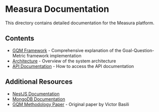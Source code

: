 # Measura Documentation

This directory contains detailed documentation for the Measura platform.

## Contents

- [GQM Framework](GQM-Framework.md) - Comprehensive explanation of the Goal-Question-Metric framework implementation
- [Architecture](../README.md#architecture) - Overview of the system architecture
- [API Documentation](../README.md#api-documentation) - How to access the API documentation

## Additional Resources

- [NestJS Documentation](https://docs.nestjs.com/)
- [MongoDB Documentation](https://docs.mongodb.com/)
- [GQM Methodology Paper](https://www.cs.umd.edu/~mvz/handouts/gqm.pdf) - Original paper by Victor Basili
